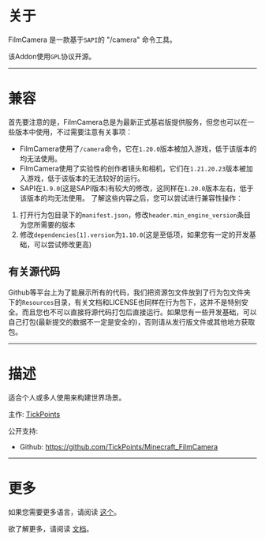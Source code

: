 # 关于
FilmCamera 是一款基于`SAPI`的 "/camera" 命令工具。

该Addon使用`GPL`协议开源。
___
# 兼容
首先要注意的是，FilmCamera总是为最新正式基岩版提供服务，但您也可以在一些版本中使用，不过需要注意有关事项：
* FilmCamera使用了`/camera`命令，它在`1.20.0`版本被加入游戏，低于该版本的均无法使用。
* FilmCamera使用了实验性的创作者镜头和相机，它们在`1.21.20.23`版本被加入游戏，低于该版本的无法较好的运行。
* SAPI在`1.9.0`(这是SAPI版本)有较大的修改，这同样在`1.20.0`版本左右，低于该版本的均无法使用。
了解这些内容之后，您可以尝试进行兼容性操作：
1. 打开行为包目录下的`manifest.json`，修改`header.min_engine_version`条目为您所需要的版本
2. 修改`dependencies[1].version`为`1.10.0`(这是至低项，如果您有一定的开发基础，可以尝试修改更高)
## 有关源代码
Github等平台上为了能展示所有的代码，我们把资源包文件放到了行为包文件夹下的`Resources`目录，有关文档和LICENSE也同样在行为包下，这并不是特别安全。而且您也不可以直接将源代码打包后直接运行。如果您有一些开发基础，可以自己打包(最新提交的数据不一定是安全的)，否则请从发行版文件或其他地方获取包。
___
# 描述
适合个人或多人使用来构建世界场景。

主作: [TickPoints](https://github.com/TickPoints)

公开支持:

* Github: https://github.com/TickPoints/Minecraft_FilmCamera
___
# 更多
如果您需要更多语言，请阅读 [这个](./index.md)。

欲了解更多，请阅读 [文档](../zh/index.md)。